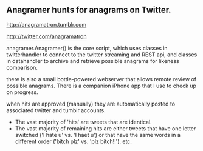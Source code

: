 ## Anagramer hunts for anagrams on Twitter.

http://anagramatron.tumblr.com

http://twitter.com/anagramatron


anagramer.Anagramer() is the core script, which uses classes in twitterhandler to connect to the twitter streaming and REST api, and classes in datahandler to archive and retrieve possible anagrams for likeness comparison.

there is also a small bottle-powered webserver that allows remote review of possible anagrams. There is a companion iPhone app that I use to check up on progress.

when hits are approved (manually) they are automatically posted to associated twitter and tumblr accounts.

- The vast majority of 'hits' are tweets that are identical.
- The vast majority of remaining hits are either tweets that have one letter switched ('I hate u' vs. 'I haet u') or that have the same words in a different order ('bitch plz' vs. 'plz bitch!!'). etc.

 
